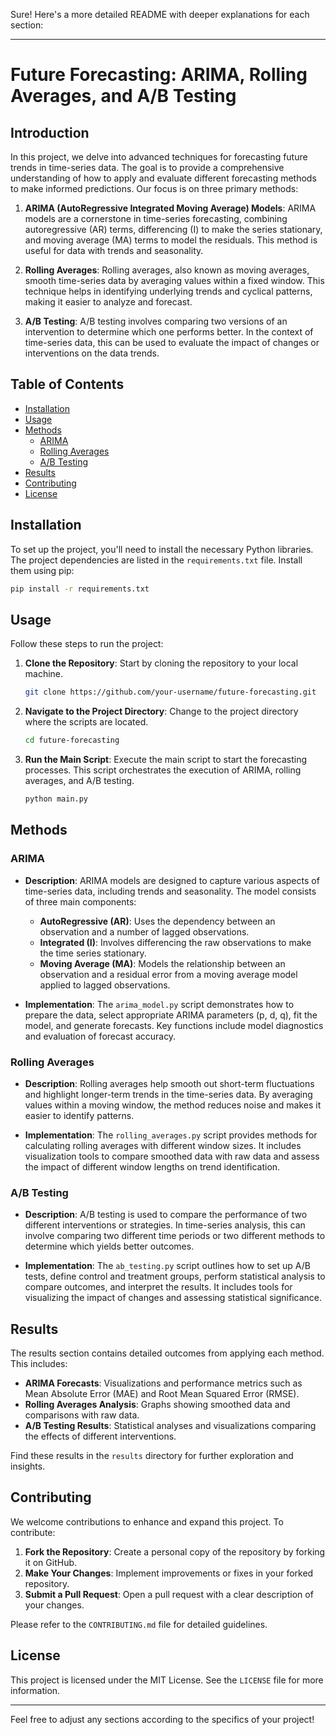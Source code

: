 Sure! Here's a more detailed README with deeper explanations for each section:

---

# Future Forecasting: ARIMA, Rolling Averages, and A/B Testing

## Introduction

In this project, we delve into advanced techniques for forecasting future trends in time-series data. The goal is to provide a comprehensive understanding of how to apply and evaluate different forecasting methods to make informed predictions. Our focus is on three primary methods:

1. **ARIMA (AutoRegressive Integrated Moving Average) Models**: ARIMA models are a cornerstone in time-series forecasting, combining autoregressive (AR) terms, differencing (I) to make the series stationary, and moving average (MA) terms to model the residuals. This method is useful for data with trends and seasonality.

2. **Rolling Averages**: Rolling averages, also known as moving averages, smooth time-series data by averaging values within a fixed window. This technique helps in identifying underlying trends and cyclical patterns, making it easier to analyze and forecast.

3. **A/B Testing**: A/B testing involves comparing two versions of an intervention to determine which one performs better. In the context of time-series data, this can be used to evaluate the impact of changes or interventions on the data trends.

## Table of Contents

- [Installation](#installation)
- [Usage](#usage)
- [Methods](#methods)
  - [ARIMA](#arima)
  - [Rolling Averages](#rolling-averages)
  - [A/B Testing](#ab-testing)
- [Results](#results)
- [Contributing](#contributing)
- [License](#license)

## Installation

To set up the project, you'll need to install the necessary Python libraries. The project dependencies are listed in the `requirements.txt` file. Install them using pip:

```bash
pip install -r requirements.txt
```

## Usage

Follow these steps to run the project:

1. **Clone the Repository**: Start by cloning the repository to your local machine.

   ```bash
   git clone https://github.com/your-username/future-forecasting.git
   ```

2. **Navigate to the Project Directory**: Change to the project directory where the scripts are located.

   ```bash
   cd future-forecasting
   ```

3. **Run the Main Script**: Execute the main script to start the forecasting processes. This script orchestrates the execution of ARIMA, rolling averages, and A/B testing.

   ```bash
   python main.py
   ```

## Methods

### ARIMA

- **Description**: ARIMA models are designed to capture various aspects of time-series data, including trends and seasonality. The model consists of three main components:
  - **AutoRegressive (AR)**: Uses the dependency between an observation and a number of lagged observations.
  - **Integrated (I)**: Involves differencing the raw observations to make the time series stationary.
  - **Moving Average (MA)**: Models the relationship between an observation and a residual error from a moving average model applied to lagged observations.

- **Implementation**: The `arima_model.py` script demonstrates how to prepare the data, select appropriate ARIMA parameters (p, d, q), fit the model, and generate forecasts. Key functions include model diagnostics and evaluation of forecast accuracy.

### Rolling Averages

- **Description**: Rolling averages help smooth out short-term fluctuations and highlight longer-term trends in the time-series data. By averaging values within a moving window, the method reduces noise and makes it easier to identify patterns.

- **Implementation**: The `rolling_averages.py` script provides methods for calculating rolling averages with different window sizes. It includes visualization tools to compare smoothed data with raw data and assess the impact of different window lengths on trend identification.

### A/B Testing

- **Description**: A/B testing is used to compare the performance of two different interventions or strategies. In time-series analysis, this can involve comparing two different time periods or two different methods to determine which yields better outcomes.

- **Implementation**: The `ab_testing.py` script outlines how to set up A/B tests, define control and treatment groups, perform statistical analysis to compare outcomes, and interpret the results. It includes tools for visualizing the impact of changes and assessing statistical significance.

## Results

The results section contains detailed outcomes from applying each method. This includes:

- **ARIMA Forecasts**: Visualizations and performance metrics such as Mean Absolute Error (MAE) and Root Mean Squared Error (RMSE).
- **Rolling Averages Analysis**: Graphs showing smoothed data and comparisons with raw data.
- **A/B Testing Results**: Statistical analyses and visualizations comparing the effects of different interventions.

Find these results in the `results` directory for further exploration and insights.

## Contributing

We welcome contributions to enhance and expand this project. To contribute:

1. **Fork the Repository**: Create a personal copy of the repository by forking it on GitHub.
2. **Make Your Changes**: Implement improvements or fixes in your forked repository.
3. **Submit a Pull Request**: Open a pull request with a clear description of your changes.

Please refer to the `CONTRIBUTING.md` file for detailed guidelines.

## License

This project is licensed under the MIT License. See the `LICENSE` file for more information.

---

Feel free to adjust any sections according to the specifics of your project!

